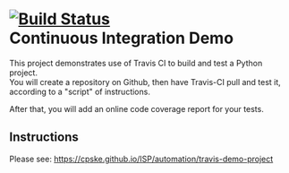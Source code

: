 [![Build Status](https://travis-ci.com/your_acctid/demo-pyci.svg?branch=master)](https://travis-ci.com/WhatWR/demo-pyci)     
Continuous Integration Demo
============================
   
This project demonstrates use of Travis CI to build and test a Python project.  
You will create a repository on Github, then have Travis-CI pull and test it,
according to a "script" of instructions.

After that, you will add an online code coverage report for your tests.

## Instructions

Please see: https://cpske.github.io/ISP/automation/travis-demo-project


